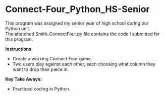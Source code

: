 # Connect-Four_Python_HS-Senior

This program was assigned my senior year of high school during our Python unit. <br/>
The attatched Smith_ConnectFour.py file contains the code I submitted for this program.

**Instructions:**
- Create a working Connect Four game.
- Two users play against each other, each choosing what column they want to drop their piece in.

**Key Take Aways:**
- Practiced coding in Python.
